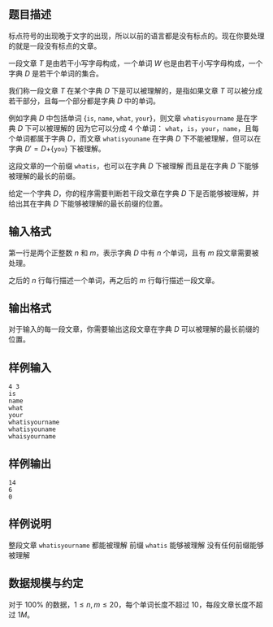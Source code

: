 ## 题目描述

标点符号的出现晚于文字的出现，所以以前的语言都是没有标点的。现在你要处理的就是一段没有标点的文章。

一段文章 $T$ 是由若干小写字母构成，一个单词 $W$ 也是由若干小写字母构成，一个字典 $D$ 是若干个单词的集合。

我们称一段文章 $T$ 在某个字典 $D$ 下是可以被理解的，是指如果文章 $T$ 可以被分成若干部分，且每一个部分都是字典 $D$ 中的单词。

例如字典 $D$ 中包括单词 {`is`, `name`, `what`, `your`}，则文章 `whatisyourname` 是在字典 $D$ 下可以被理解的 因为它可以分成 $4$ 个单词： `what`，`is`，`your`，`name`，且每个单词都属于字典 $D$，而文章 `whatisyouname` 在字典 $D$ 下不能被理解，但可以在字典 $D'=D+${`you`} 下被理解。

这段文章的一个前缀 `whatis`，也可以在字典 $D$ 下被理解 而且是在字典 $D$ 下能够被理解的最长的前缀。

给定一个字典 $D$，你的程序需要判断若干段文章在字典 $D$ 下是否能够被理解，并给出其在字典 $D$ 下能够被理解的最长前缀的位置。

## 输入格式

第一行是两个正整数 $n$ 和 $m$，表示字典 $D$ 中有 $n$ 个单词，且有 $m$ 段文章需要被处理。

之后的 $n$ 行每行描述一个单词，再之后的 $m$ 行每行描述一段文章。

## 输出格式

对于输入的每一段文章，你需要输出这段文章在字典 $D$ 可以被理解的最长前缀的位置。

## 样例输入

```
4 3
is
name
what
your
whatisyourname
whatisyouname
whaisyourname
```

## 样例输出

```
14
6
0
```

## 样例说明

整段文章 `whatisyourname` 都能被理解
前缀 `whatis` 能够被理解
没有任何前缀能够被理解

## 数据规模与约定

对于 $100\%$ 的数据，$1\le n,m\le 20$，每个单词长度不超过 $10$，每段文章长度不超过 $1M$。

